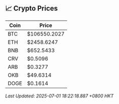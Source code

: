 ## 📈 Crypto Prices

| Coin | Price |
| ---- | ----- |
| BTC | $106550.2027 |
| ETH | $2458.6247 |
| BNB | $652.5433 |
| CRV | $0.5096 |
| ARB | $0.3277 |
| OKB | $49.6314 |
| DOGE | $0.1614 |

_Last Updated: 2025-07-01 18:22:18.887 +0800 HKT_